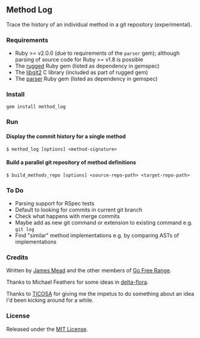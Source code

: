 ## Method Log

Trace the history of an individual method in a git repository (experimental).

### Requirements

* Ruby >= v2.0.0 (due to requirements of the `parser` gem); although parsing of source code for Ruby >= v1.8 is possible
* The [rugged](https://github.com/libgit2/rugged) Ruby gem (listed as dependency in gemspec)
* The [libgit2](https://github.com/libgit2/libgit2) C library (included as part of rugged gem)
* The [parser](https://github.com/whitequark/parser) Ruby gem (listed as dependency in gemspec)

### Install

    gem install method_log

### Run

#### Display the commit history for a single method

    $ method_log [options] <method-signature>

#### Build a parallel git repository of method definitions

    $ build_methods_repo [options] <source-repo-path> <target-repo-path>

### To Do

* Parsing support for RSpec tests
* Default to looking for commits in current git branch
* Check what happens with merge commits
* Maybe add as new git command or extension to existing command e.g. `git log`
* Find "similar" method implementations e.g. by comparing ASTs of implementations

### Credits

Written by [James Mead](http://jamesmead.org) and the other members of [Go Free Range](http://gofreerange.com).

Thanks to Michael Feathers for some ideas in [delta-flora](https://github.com/michaelfeathers/delta-flora).

Thanks to [TICOSA](http://ticosa.org/) for giving me the impetus to do something about an idea I'd been kicking around for a while.

### License

Released under the [MIT License](https://github.com/freerange/method_log/blob/master/LICENSE).
